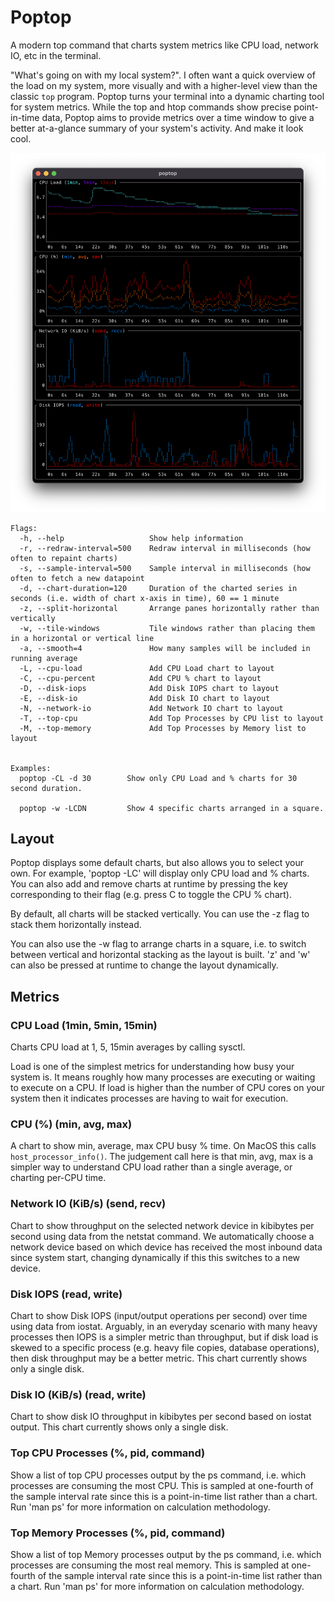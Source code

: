 # Poptop

A modern top command that charts system metrics like CPU load, network IO, etc in the terminal.

"What's going on with my local system?". I often want a quick overview of the load on my system, more visually and with a higher-level view than the classic `top` program. Poptop turns your terminal into a dynamic charting tool for system metrics. While the top and htop commands show precise point-in-time data, Poptop aims to provide metrics over a time window to give a better at-a-glance summary of your system's activity. And make it look cool.

<a href="http://www.youtube.com/watch?feature=player_embedded&v=sk_Xbdyac-g
" target="_blank"><img src="https://github.com/bakks/poptop/raw/main/assets/screenshot.png" 
alt="Video of Poptop" /></a>

```
Flags:
  -h, --help                   Show help information
  -r, --redraw-interval=500    Redraw interval in milliseconds (how often to repaint charts)
  -s, --sample-interval=500    Sample interval in milliseconds (how often to fetch a new datapoint
  -d, --chart-duration=120     Duration of the charted series in seconds (i.e. width of chart x-axis in time), 60 == 1 minute
  -z, --split-horizontal       Arrange panes horizontally rather than vertically
  -w, --tile-windows           Tile windows rather than placing them in a horizontal or vertical line
  -a, --smooth=4               How many samples will be included in running average
  -L, --cpu-load               Add CPU Load chart to layout
  -C, --cpu-percent            Add CPU % chart to layout
  -D, --disk-iops              Add Disk IOPS chart to layout
  -E, --disk-io                Add Disk IO chart to layout
  -N, --network-io             Add Network IO chart to layout
  -T, --top-cpu                Add Top Processes by CPU list to layout
  -M, --top-memory             Add Top Processes by Memory list to layout


Examples:
  poptop -CL -d 30        Show only CPU Load and % charts for 30 second duration.

  poptop -w -LCDN         Show 4 specific charts arranged in a square.
```

## Layout

Poptop displays some default charts, but also allows you to select your own. For example, 'poptop -LC' will display only CPU load and % charts. You can also add and remove charts at runtime by pressing the key corresponding to their flag (e.g. press C to toggle the CPU % chart).

By default, all charts will be stacked vertically. You can use the -z flag to stack them horizontally instead.

You can also use the -w flag to arrange charts in a square, i.e. to switch between vertical and horizontal stacking as the layout is built. 'z' and 'w' can also be pressed at runtime to change the layout dynamically.

## Metrics

### CPU Load (1min, 5min, 15min)

Charts CPU load at 1, 5, 15min averages by calling sysctl.

Load is one of the simplest metrics for understanding how busy your system is. It means roughly how many processes are executing or waiting to execute on a CPU. If load is higher than the number of CPU cores on your system then it indicates processes are having to wait for execution.

### CPU (%) (min, avg, max)

A chart to show min, average, max CPU busy % time. On MacOS this calls `host_processor_info()`. The judgement call here is that min, avg, max is a simpler way to understand CPU load rather than a single average, or charting per-CPU time.

### Network IO (KiB/s) (send, recv)

Chart to show throughput on the selected network device in kibibytes per second using data from the netstat command. We automatically choose a network device based on which device has received the most inbound data since system start, changing dynamically if this this switches to a new device.

### Disk IOPS (read, write)

Chart to show Disk IOPS (input/output operations per second) over time using data from iostat. Arguably, in an everyday scenario with many heavy processes then IOPS is a simpler metric than throughput, but if disk load is skewed to a specific process (e.g. heavy file copies, database operations), then disk throughput may be a better metric. This chart currently shows only a single disk.

### Disk IO (KiB/s) (read, write)

Chart to show disk IO throughput in kibibytes per second based on iostat output. This chart currently shows only a single disk.

### Top CPU Processes (%, pid, command)

Show a list of top CPU processes output by the ps command, i.e. which processes are consuming the most CPU. This is sampled at one-fourth of the sample interval rate since this is a point-in-time list rather than a chart. Run 'man ps' for more information on calculation methodology.

### Top Memory Processes (%, pid, command)

Show a list of top Memory processes output by the ps command, i.e. which processes are consuming the most real memory. This is sampled at one-fourth of the sample interval rate since this is a point-in-time list rather than a chart. Run 'man ps' for more information on calculation methodology.
